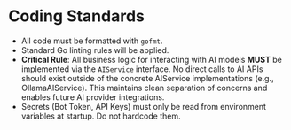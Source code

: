 # Coding Standards

  * All code must be formatted with `gofmt`.
  * Standard Go linting rules will be applied.
  * **Critical Rule**: All business logic for interacting with AI models **MUST** be implemented via the `AIService` interface. No direct calls to AI APIs should exist outside of the concrete AIService implementations (e.g., OllamaAIService). This maintains clean separation of concerns and enables future AI provider integrations.
  * Secrets (Bot Token, API Keys) must only be read from environment variables at startup. Do not hardcode them.